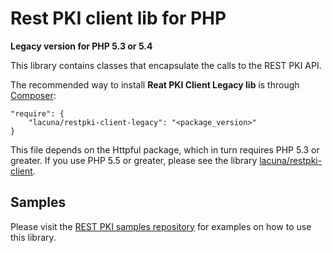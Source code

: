 Rest PKI client lib for PHP
===========================
**Legacy version for PHP 5.3 or 5.4**

This library contains classes that encapsulate the calls to the REST PKI API.

The recommended way to install **Reat PKI Client Legacy lib** is through [Composer](http://getcomposer.org):

    "require": {
        "lacuna/restpki-client-legacy": "<package_version>"
    }

This file depends on the Httpful package, which in turn requires PHP 5.3 or greater. If you use PHP 5.5 or greater,
please see the library [lacuna/restpki-client](https://github.com/LacunaSoftware/RestPkiPhpClient).

Samples
-------

Please visit the [REST PKI samples repository](https://github.com/LacunaSoftware/RestPkiSamples/tree/master/PHP)
for examples on how to use this library.